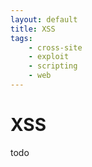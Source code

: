 ```yaml
---
layout: default
title: XSS
tags:
    - cross-site
    - exploit
    - scripting
    - web
---
```

# XSS

todo
